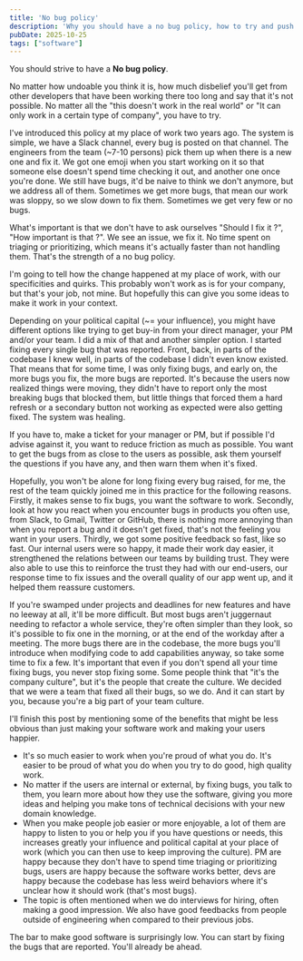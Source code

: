 ```yaml
---
title: 'No bug policy'
description: 'Why you should have a no bug policy, how to try and push it at your place of work and some of the non-obvious benefits of having a no bug policy'
pubDate: 2025-10-25
tags: ["software"]
---
```


You should strive to have a **No bug policy**. 

No matter how undoable you think it is, how much disbelief you'll get from other developers that have been working there too long and say that it's not possible. No matter all the "this doesn't work in the real world" or "It can only work in a certain type of company", you have to try. 

I've introduced this policy at my place of work two years ago. The system is simple, we have a Slack channel, every bug is posted on that channel. The engineers from the team (~7-10 persons) pick them up when there is a new one and fix it. We got one emoji when you start working on it so that someone else doesn't spend time checking it out, and another one once you're done. We still have bugs, it'd be naive to think we don't anymore, but we address all of them. Sometimes we get more bugs, that mean our work was sloppy, so we slow down to fix them. Sometimes we get very few or no bugs.

What's important is that we don't have to ask ourselves "Should I fix it ?", "How important is that ?". We see an issue, we fix it. No time spent on triaging or prioritizing, which means it's actually faster than not handling them. That's the strength of a no bug policy.

I'm going to tell how the change happened at my place of work, with our specificities and quirks. This probably won't work as is for your company, but that's your job, not mine. But hopefully this can give you some ideas to make it work in your context.

Depending on your political capital (~= your influence), you might have different options like trying to get buy-in from your direct manager, your PM and/or your team. I did a mix of that and another simpler option. I started fixing every single bug that was reported. Front, back, in parts of the codebase I knew well, in parts of the codebase I didn't even know existed.
That means that for some time, I was only fixing bugs, and early on, the more bugs you fix, the more bugs are reported. It's because the users now realized things were moving, they didn't have to report only the most breaking bugs that blocked them, but little things that forced them a hard refresh or a secondary button not working as expected were also getting fixed. 
The system was healing.

If you have to, make a ticket for your manager or PM, but if possible I'd advise against it, you want to reduce friction as much as possible. You want to get the bugs from as close to the users as possible, ask them yourself the questions if you have any, and then warn them when it's fixed.

Hopefully, you won't be alone for long fixing every bug raised, for me, the rest of the team quickly joined me in this practice for the following reasons. 
Firstly, it makes sense to fix bugs, you want the software to work. Secondly, look at how you react when you encounter bugs in products you often use, from Slack, to Gmail, Twitter or GitHub, there is nothing more annoying than when you report a bug and it doesn't get fixed, that's not the feeling you want in your users. Thirdly, we got some positive feedback so fast, like so fast. Our internal users were so happy, it made their work day easier, it strengthened the relations between our teams by building trust. They were also able to use this to reinforce the trust they had with our end-users, our response time to fix issues and the overall quality of our app went up, and it helped them reassure customers. 

If you're swamped under projects and deadlines for new features and have no leeway at all, it'll be more difficult. But most bugs aren't juggernaut needing to refactor a whole service, they're often simpler than they look, so it's possible to fix one in the morning, or at the end of the workday after a meeting. The more bugs there are in the codebase, the more bugs you'll introduce when modifying code to add capabilities anyway, so take some time to fix a few. It's important that even if you don't spend all your time fixing bugs, you never stop fixing some. Some people think that "it's the company culture", but it's the people that create the culture. We decided that we were a team that fixed all their bugs, so we do. And it can start by you, because you're a big part of your team culture.

I'll finish this post by mentioning some of the benefits that might be less obvious than just making your software work and making your users happier. 
- It's so much easier to work when you're proud of what you do. It's easier to be proud of what you do when you try to do good, high quality work.
- No matter if the users are internal or external, by fixing bugs, you talk to them, you learn more about how they use the software, giving you more ideas and helping you make tons of technical decisions with your new domain knowledge.
- When you make people job easier or more enjoyable, a lot of them are happy to listen to you or help you if you have questions or needs, this increases greatly your influence and political capital at your place of work (which you can then use to keep improving the culture). PM are happy because they don't have to spend time triaging or prioritizing bugs, users are happy because the software works better, devs are happy because the codebase has less weird behaviors where it's unclear how it should work (that's most bugs). 
- The topic is often mentioned when we do interviews for hiring, often making a good impression. We also have good feedbacks from people outside of engineering when compared to their previous jobs. 


The bar to make good software is surprisingly low. You can start by fixing the bugs that are reported. You'll already be ahead.